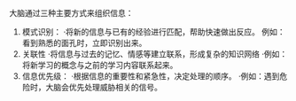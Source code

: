 大脑通过三种主要方式来组织信息：
1. 模式识别：
·将新的信息与已有的经验进行匹配，帮助快速做出反应。
例如：看到熟悉的面孔时，立即识别出来。
2. 关联性
·将信息与过去的记忆、情感等建立联系，形成复杂的知识网络
·例如：将新学习的概念与之前的学习内容联系起来。
3. 信息优先级：
·根据信息的重要性和紧急性，决定处理的顺序。
·例如：遇到危险时，大脑会优先处理威胁相关的信号。
